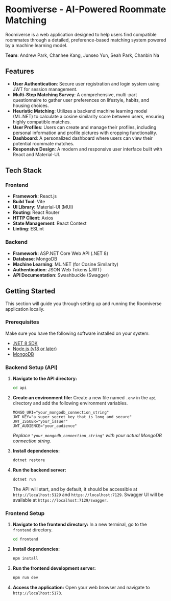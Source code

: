 # Roomiverse - AI-Powered Roommate Matching

Roomiverse is a web application designed to help users find compatible roommates through a detailed, preference-based matching system powered by a machine learning model.

**Team**: Andrew Park, Chanhee Kang, Junseo Yun, Seah Park, Chanbin Na

## Features

- **User Authentication**: Secure user registration and login system using JWT for session management.
- **Multi-Step Matching Survey**: A comprehensive, multi-part questionnaire to gather user preferences on lifestyle, habits, and housing choices.
- **Heuristic Matching**: Utilizes a backend machine learning model (ML.NET) to calculate a cosine similarity score between users, ensuring highly compatible matches.
- **User Profiles**: Users can create and manage their profiles, including personal information and profile pictures with cropping functionality.
- **Dashboard**: A personalized dashboard where users can view their potential roommate matches.
- **Responsive Design**: A modern and responsive user interface built with React and Material-UI.

## Tech Stack

### Frontend

- **Framework**: React.js
- **Build Tool**: Vite
- **UI Library**: Material-UI (MUI)
- **Routing**: React Router
- **HTTP Client**: Axios
- **State Management**: React Context
- **Linting**: ESLint

### Backend

- **Framework**: ASP.NET Core Web API (.NET 8)
- **Database**: MongoDB
- **Machine Learning**: ML.NET (for Cosine Similarity)
- **Authentication**: JSON Web Tokens (JWT)
- **API Documentation**: Swashbuckle (Swagger)

## Getting Started

This section will guide you through setting up and running the Roomiverse application locally.

### Prerequisites

Make sure you have the following software installed on your system:

-   [.NET 8 SDK](https://dotnet.microsoft.com/download/dotnet/8.0)
-   [Node.js (v18 or later)](https://nodejs.org/)
-   [MongoDB](https://www.mongodb.com/try/download/community)

### Backend Setup (API)

1.  **Navigate to the API directory:**
    ```bash
    cd api
    ```

2.  **Create an environment file:**
    Create a new file named `.env` in the `api` directory and add the following environment variables.

    ```
    MONGO_URI="your_mongodb_connection_string"
    JWT_KEY="a_super_secret_key_that_is_long_and_secure"
    JWT_ISSUER="your_issuer"
    JWT_AUDIENCE="your_audience"
    ```
    *Replace `"your_mongodb_connection_string"` with your actual MongoDB connection string.*

3.  **Install dependencies:**
    ```bash
    dotnet restore
    ```

4.  **Run the backend server:**
    ```bash
    dotnet run
    ```
    The API will start, and by default, it should be accessible at `http://localhost:5129` and `https://localhost:7129`. Swagger UI will be available at `https://localhost:7129/swagger`.

### Frontend Setup

1.  **Navigate to the frontend directory:**
    In a new terminal, go to the `frontend` directory.
    ```bash
    cd frontend
    ```

2.  **Install dependencies:**
    ```bash
    npm install
    ```

3.  **Run the frontend development server:**
    ```bash
    npm run dev
    ```

4.  **Access the application:**
    Open your web browser and navigate to `http://localhost:5173`.
